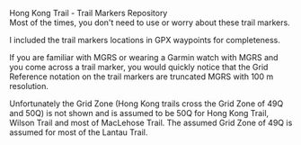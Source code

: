 Hong Kong Trail - Trail Markers Repository
<br>
Most of the times, you don't need to use or worry about these trail markers.

I included the trail markers locations in GPX waypoints for completeness.

If you are familiar with MGRS or wearing a Garmin watch with MGRS and you come across a trail marker, you would quickly notice that the Grid Reference notation on the trail markers are truncated MGRS with 100 m resolution. 

Unfortunately the Grid Zone (Hong Kong trails cross the Grid Zone of 49Q and 50Q) is not shown and is assumed to be 50Q for Hong Kong Trail, Wilson Trail and most of MacLehose Trail. The assumed Grid Zone of 49Q is assumed for most of the Lantau Trail.
